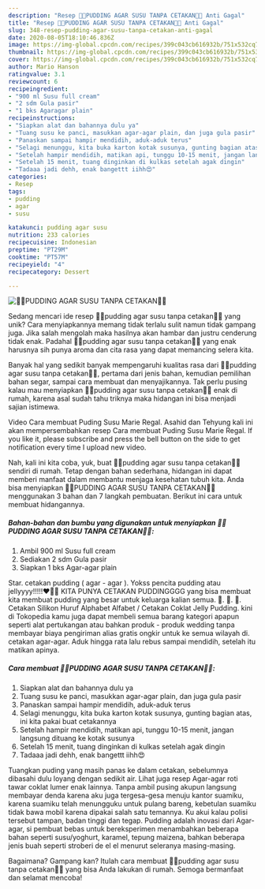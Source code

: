 ```yaml
---
description: "Resep 🍮🐄PUDDING AGAR SUSU TANPA CETAKAN🐄🍮 Anti Gagal"
title: "Resep 🍮🐄PUDDING AGAR SUSU TANPA CETAKAN🐄🍮 Anti Gagal"
slug: 348-resep-pudding-agar-susu-tanpa-cetakan-anti-gagal
date: 2020-08-05T18:10:46.836Z
image: https://img-global.cpcdn.com/recipes/399c043cb616932b/751x532cq70/🍮🐄pudding-agar-susu-tanpa-cetakan🐄🍮-foto-resep-utama.jpg
thumbnail: https://img-global.cpcdn.com/recipes/399c043cb616932b/751x532cq70/🍮🐄pudding-agar-susu-tanpa-cetakan🐄🍮-foto-resep-utama.jpg
cover: https://img-global.cpcdn.com/recipes/399c043cb616932b/751x532cq70/🍮🐄pudding-agar-susu-tanpa-cetakan🐄🍮-foto-resep-utama.jpg
author: Mario Hanson
ratingvalue: 3.1
reviewcount: 6
recipeingredient:
- "900 ml Susu full cream"
- "2 sdm Gula pasir"
- "1 bks Agaragar plain"
recipeinstructions:
- "Siapkan alat dan bahannya dulu ya"
- "Tuang susu ke panci, masukkan agar-agar plain, dan juga gula pasir"
- "Panaskan sampai hampir mendidih, aduk-aduk terus"
- "Selagi menunggu, kita buka karton kotak susunya, gunting bagian atas, ini kita pakai buat cetakannya"
- "Setelah hampir mendidih, matikan api, tunggu 10-15 menit, jangan langsung dituang ke kotak susunya"
- "Setelah 15 menit, tuang dinginkan di kulkas setelah agak dingin"
- "Tadaaa jadi dehh, enak bangettt iihh😍"
categories:
- Resep
tags:
- pudding
- agar
- susu

katakunci: pudding agar susu 
nutrition: 233 calories
recipecuisine: Indonesian
preptime: "PT29M"
cooktime: "PT57M"
recipeyield: "4"
recipecategory: Dessert

---
```



![🍮🐄PUDDING AGAR SUSU TANPA CETAKAN🐄🍮](https://img-global.cpcdn.com/recipes/399c043cb616932b/751x532cq70/🍮🐄pudding-agar-susu-tanpa-cetakan🐄🍮-foto-resep-utama.jpg)

Sedang mencari ide resep 🍮🐄pudding agar susu tanpa cetakan🐄🍮 yang unik? Cara menyiapkannya memang tidak terlalu sulit namun tidak gampang juga. Jika salah mengolah maka hasilnya akan hambar dan justru cenderung tidak enak. Padahal 🍮🐄pudding agar susu tanpa cetakan🐄🍮 yang enak harusnya sih punya aroma dan cita rasa yang dapat memancing selera kita.

Banyak hal yang sedikit banyak mempengaruhi kualitas rasa dari 🍮🐄pudding agar susu tanpa cetakan🐄🍮, pertama dari jenis bahan, kemudian pemilihan bahan segar, sampai cara membuat dan menyajikannya. Tak perlu pusing kalau mau menyiapkan 🍮🐄pudding agar susu tanpa cetakan🐄🍮 enak di rumah, karena asal sudah tahu triknya maka hidangan ini bisa menjadi sajian istimewa.

Video Cara membuat Puding Susu Marie Regal. Asahid dan Tehyung kali ini akan mempersembahkan resep Cara membuat Puding Susu Marie Regal. If you like it, please subscribe and press the bell button on the side to get notification every time I upload new video.


Nah, kali ini kita coba, yuk, buat 🍮🐄pudding agar susu tanpa cetakan🐄🍮 sendiri di rumah. Tetap dengan bahan sederhana, hidangan ini dapat memberi manfaat dalam membantu menjaga kesehatan tubuh kita. Anda bisa menyiapkan 🍮🐄PUDDING AGAR SUSU TANPA CETAKAN🐄🍮 menggunakan 3 bahan dan 7 langkah pembuatan. Berikut ini cara untuk membuat hidangannya.

<!--inarticleads1-->

##### Bahan-bahan dan bumbu yang digunakan untuk menyiapkan 🍮🐄PUDDING AGAR SUSU TANPA CETAKAN🐄🍮:

1. Ambil 900 ml Susu full cream
1. Sediakan 2 sdm Gula pasir
1. Siapkan 1 bks Agar-agar plain


Star. cetakan pudding ( agar - agar ). Yokss pencita pudding atau jellyyyy!!!!!❤️💖😍 KITA PUNYA CETAKAN PUDDINGGGG yang bisa membuat kita membuat pudding yang besar untuk keluarga kalian semua. 🐄. 🐷. 🍮. Cetakan Silikon Huruf Alphabet Alfabet / Cetakan Coklat Jelly Pudding. kini di Tokopedia kamu juga dapat membeli semua barang kategori apapun seperti alat pertukangan atau bahkan produk - produk wedding tanpa membayar biaya pengiriman alias gratis ongkir untuk ke semua wilayah di. cetakan agar-agar. Aduk hingga rata lalu rebus sampai mendidih, setelah itu matikan apinya. 

<!--inarticleads2-->

##### Cara membuat 🍮🐄PUDDING AGAR SUSU TANPA CETAKAN🐄🍮:

1. Siapkan alat dan bahannya dulu ya
1. Tuang susu ke panci, masukkan agar-agar plain, dan juga gula pasir
1. Panaskan sampai hampir mendidih, aduk-aduk terus
1. Selagi menunggu, kita buka karton kotak susunya, gunting bagian atas, ini kita pakai buat cetakannya
1. Setelah hampir mendidih, matikan api, tunggu 10-15 menit, jangan langsung dituang ke kotak susunya
1. Setelah 15 menit, tuang dinginkan di kulkas setelah agak dingin
1. Tadaaa jadi dehh, enak bangettt iihh😍


Tuangkan puding yang masih panas ke dalam cetakan, sebelumnya dibasahi dulu loyang dengan sedikit air. Lihat juga resep Agar-agar roti tawar coklat lumer enak lainnya. Tanpa ambil pusing akupun langsung membayar denda karena aku juga tergesa-gesa menuju kantor suamiku, karena suamiku telah menungguku untuk pulang bareng, kebetulan suamiku tidak bawa mobil karena dipakai salah satu temannya. Ku akui kalau polisi tersebut tampan, badan tinggi dan tegap. Pudding adalah inovasi dari Agar-agar, si pembuat bebas untuk bereksperimen menambahkan beberapa bahan seperti susu/yoghurt, karamel, tepung maizena, bahkan beberapa jenis buah seperti stroberi de el el menurut seleranya masing-masing. 

Bagaimana? Gampang kan? Itulah cara membuat 🍮🐄pudding agar susu tanpa cetakan🐄🍮 yang bisa Anda lakukan di rumah. Semoga bermanfaat dan selamat mencoba!
